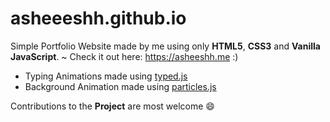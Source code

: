 # asheeeshh.github.io

Simple Portfolio Website made by me using only **HTML5**, **CSS3** and **Vanilla JavaScript**.
~ Check it out here: https://asheeshh.me :)

- Typing Animations made using [typed.js](https://github.com/mattboldt/typed.js/)
- Background Animation made using [particles.js](https://github.com/VincentGarreau/particles.js/)

Contributions to the **Project** are most welcome 😄
